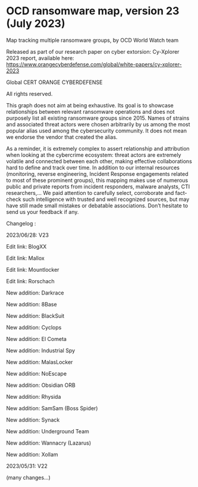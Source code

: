 # OCD ransomware map, version 23 (July 2023)
Map tracking multiple ransomware groups, by OCD World Watch team

Released as part of our research paper on cyber extorsion: Cy-Xplorer 2023 report, available here:
https://www.orangecyberdefense.com/global/white-papers/cy-xplorer-2023

Global CERT ORANGE CYBERDEFENSE

All rights reserved.

This graph does not aim at being exhaustive. Its goal is to showcase relationships between relevant ransomware operations and does not purposely list all existing ransomware groups since 2015. Names of strains and associated threat actors were chosen arbitrarily by us among the most popular alias used among the cybersecurity community. It does not mean we endorse the vendor that created the alias.

As a reminder, it is extremely complex to assert relationship and attribution when looking at the cybercrime ecosystem: threat actors are extremely volatile and connected between each other, making effective collaborations hard to define and track over time. 
In addition to our internal resources (monitoring, reverse engineering, Incident Response engagements related to most of these prominent groups), this mapping makes use of numerous public and private reports from incident responders, malware analysts, CTI researchers,… We paid attention to carefully select, corroborate and fact-check such intelligence with trusted and well recognized sources, but may have still made small mistakes or debatable associations. 
Don’t hesitate to send us your feedback if any.


Changelog :

2023/06/28: V23

Edit link: BlogXX

Edit link: Mallox

Edit link: Mountlocker

Edit link: Rorschach


New addition: Darkrace

New addition: 8Base

New addition: BlackSuit

New addition: Cyclops

New addition: El Cometa

New addition: Industrial Spy

New addition: MalasLocker

New addition: NoEscape

New addition: Obsidian ORB

New addition: Rhysida

New addition: SamSam (Boss Spider)

New addition: Synack

New addition: Underground Team

New addition: Wannacry (Lazarus)

New addition: Xollam


2023/05/31: V22

(many changes...)
